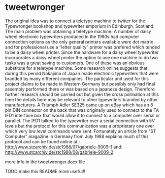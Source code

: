 # tweetwronger

The original idea was to connect a teletype  machine to twitter for the Typewronger bookshop and typewriter emporium in Edinburgh, Scotland. The main problem was obtaining a teletype machine. 
A number of daisy wheel electronic typewriters produced in the 1980s had computer connection options as the only general printers available were dot matrix and for professional use a “letter quality” printer was prefered which tended to be a daisy wheel printer. Since the hardware for a daisy wheel typewriter incorporates a daisy wheel printer the option to use one machine to do two tasks was a great saving to customers. One of these was an obvious substitute for a teletype machine.
Some research online suggests that during this period Nakajima of Japan made electronic typewriters that were branded by many different companies. The particular unit used for this project claims to be made in Western Germany but possibly only had final assembly performed there or was based on a japanese design. Therefore further research should be carried out but given the cross pollination at this time the details here may be relevant to other typewriters branded by other manufacturers. 
A Triumph Adler SE325 came up on eBay which has an 8 pin DIN connector on the back that was originally used to connect to the TA IFD1 interface box that would allow it to connect to a computer over serial or parallel. The IFD1 talked to the typewriter over a serial connection with 5V levels but the protocol for this communication was a proprietary one over which very low level commands were sent. Fortunately an article from “ST Computer” magazine in Germany from July 1988 explains much of this protocol and can be found online at :
http://www.stcarchiv.de/stc1988/07/gabriele-9009-1
and:
http://www.stcarchiv.de/stc1988/08/gabriele-9009-2

more info in the tweetwronger.docx file

TODO make this README more useful!!
